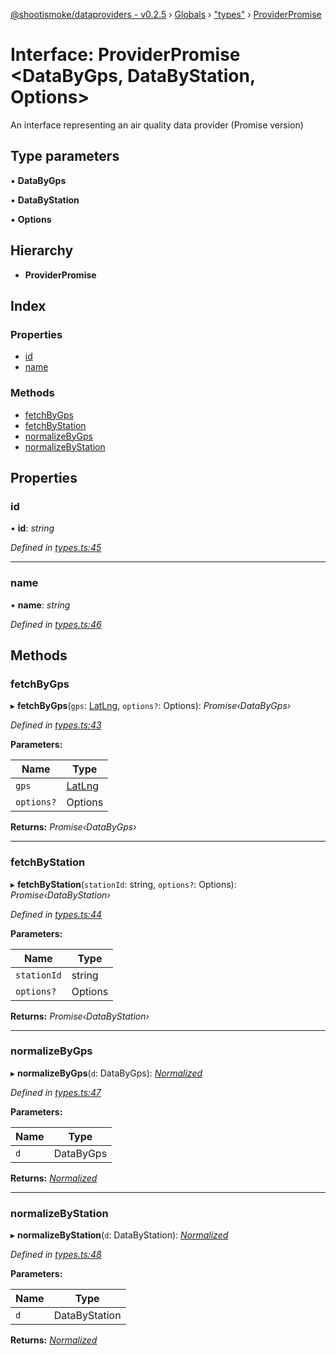 [@shootismoke/dataproviders - v0.2.5](../README.md) › [Globals](../globals.md) › ["types"](../modules/_types_.md) › [ProviderPromise](_types_.providerpromise.md)

# Interface: ProviderPromise <**DataByGps, DataByStation, Options**>

An interface representing an air quality data provider (Promise version)

## Type parameters

▪ **DataByGps**

▪ **DataByStation**

▪ **Options**

## Hierarchy

* **ProviderPromise**

## Index

### Properties

* [id](_types_.providerpromise.md#id)
* [name](_types_.providerpromise.md#name)

### Methods

* [fetchByGps](_types_.providerpromise.md#fetchbygps)
* [fetchByStation](_types_.providerpromise.md#fetchbystation)
* [normalizeByGps](_types_.providerpromise.md#normalizebygps)
* [normalizeByStation](_types_.providerpromise.md#normalizebystation)

## Properties

###  id

• **id**: *string*

*Defined in [types.ts:45](https://github.com/shootismoke/common/blob/9e664ce/packages/dataproviders/src/types.ts#L45)*

___

###  name

• **name**: *string*

*Defined in [types.ts:46](https://github.com/shootismoke/common/blob/9e664ce/packages/dataproviders/src/types.ts#L46)*

## Methods

###  fetchByGps

▸ **fetchByGps**(`gps`: [LatLng](_types_.latlng.md), `options?`: Options): *Promise‹DataByGps›*

*Defined in [types.ts:43](https://github.com/shootismoke/common/blob/9e664ce/packages/dataproviders/src/types.ts#L43)*

**Parameters:**

Name | Type |
------ | ------ |
`gps` | [LatLng](_types_.latlng.md) |
`options?` | Options |

**Returns:** *Promise‹DataByGps›*

___

###  fetchByStation

▸ **fetchByStation**(`stationId`: string, `options?`: Options): *Promise‹DataByStation›*

*Defined in [types.ts:44](https://github.com/shootismoke/common/blob/9e664ce/packages/dataproviders/src/types.ts#L44)*

**Parameters:**

Name | Type |
------ | ------ |
`stationId` | string |
`options?` | Options |

**Returns:** *Promise‹DataByStation›*

___

###  normalizeByGps

▸ **normalizeByGps**(`d`: DataByGps): *[Normalized](../modules/_types_.md#normalized)*

*Defined in [types.ts:47](https://github.com/shootismoke/common/blob/9e664ce/packages/dataproviders/src/types.ts#L47)*

**Parameters:**

Name | Type |
------ | ------ |
`d` | DataByGps |

**Returns:** *[Normalized](../modules/_types_.md#normalized)*

___

###  normalizeByStation

▸ **normalizeByStation**(`d`: DataByStation): *[Normalized](../modules/_types_.md#normalized)*

*Defined in [types.ts:48](https://github.com/shootismoke/common/blob/9e664ce/packages/dataproviders/src/types.ts#L48)*

**Parameters:**

Name | Type |
------ | ------ |
`d` | DataByStation |

**Returns:** *[Normalized](../modules/_types_.md#normalized)*
